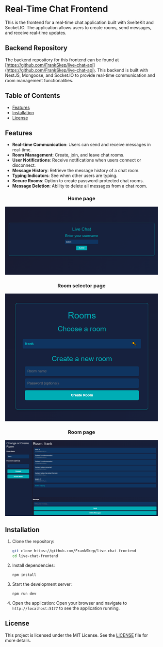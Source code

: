 # Real-Time Chat Frontend

This is the frontend for a real-time chat application built with SvelteKit and Socket.IO. The application allows users to create rooms, send messages, and receive real-time updates.

## Backend Repository

The backend repository for this frontend can be found at [https://github.com/FrankSkep/live-chat-api](https://github.com/FrankSkep/live-chat-api). This backend is built with NestJS, Mongoose, and Socket.IO to provide real-time communication and room management functionalities.


## Table of Contents

- [Features](#features)
- [Installation](#installation)
- [License](#license)

## Features

- **Real-time Communication**: Users can send and receive messages in real-time.
- **Room Management**: Create, join, and leave chat rooms.
- **User Notifications**: Receive notifications when users connect or disconnect.
- **Message History**: Retrieve the message history of a chat room.
- **Typing Indicators**: See when other users are typing.
- **Secure Rooms**: Option to create password-protected chat rooms.
- **Message Deletion**: Ability to delete all messages from a chat room.

<div align="center">
    <h3>Home page</h3>
    <img src="static/ss1.png" alt="Img1">
    <h3>Room selector page</h3>
    <img src="static/ss2.png" alt="Img2">
    <h3>Room page</h3>
    <img src="static/ss3.png" alt="Img3">
</div>

## Installation

1. Clone the repository:
    ```sh
    git clone https://github.com/FrankSkep/live-chat-frontend
    cd live-chat-frontend
    ```

2. Install dependencies:
    ```sh
    npm install
    ```

3. Start the development server:
    ```sh
    npm run dev
    ```

4. Open the application:
    Open your browser and navigate to `http://localhost:5177` to see the application running.

## License

This project is licensed under the MIT License. See the [LICENSE](LICENSE) file for more details.
